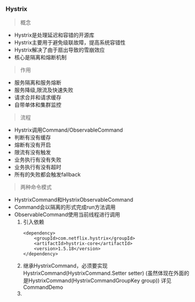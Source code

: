 ### Hystrix
> 概念
 * Hystrix是处理延迟和容错的开源库
 * Hystrix主要用于避免级联故障，提高系统容错性
 * Hystrix解决了由于扇出导致的雪崩效应
 * 核心是隔离和熔断机制
 
>作用
 * 服务隔离和服务熔断 
 * 服务降级,限流及快速失败 
 * 请求合并和请求缓存
 * 自带单体和集群监控 

>流程
 * Hystrix调用Command/ObservableCommand
 * 判断有没有缓存
 * 熔断有没有开启
 * 限流有没有触发
 * 业务执行有没有失败
 * 业务执行有没有超时
 * 所有的失败都会触发fallback

>两种命令模式
 * HystrixCommand和HystrixObservableCommand
 * Command会以隔离的形式完成run方法调用
 * ObservableCommand使用当前线程进行调用  
     1. 引入依赖  
        ````
        <dependency>
            <groupId>com.netflix.hystrix</groupId>
            <artifactId>hystrix-core</artifactId>
            <version>1.5.18</version>
        </dependency>
        ````
     2. 继承HystrixCommand，必须要实现HystrixCommand(HystrixCommand.Setter setter) 
         (虽然体现在外面的是HystrixCommand(HystrixCommandGroupKey group)) 
         详见CommandDemo
     3.
